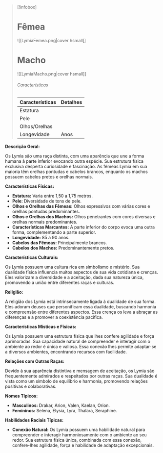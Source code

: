 > [!infobox]
> #  Fêmea
> ![[LymiaFemea.png|cover hsmall]]
> # Macho
> ![[LymiaMacho.png|cover hsmall]]
> ###### Características 
> | Características| Detalhes |
> | ---- | ---- |
> | Estatura| |
> | Pele |  |
> |Olhos/Orelhas |  |
> | Longevidade |  Anos |

**Descrição Geral:**

Os Lymia são uma raça distinta, com uma aparência que une a forma humana à parte inferior evocando outra espécie. Sua estrutura física exclusiva desperta curiosidade e fascinação. As fêmeas Lymia em sua maioria têm orelhas pontudas e cabelos brancos, enquanto os machos possuem cabelos pretos e orelhas normais.

**Características Físicas:**

- **Estatura:** Varia entre 1,50 a 1,75 metros.
- **Pele:** Diversidade de tons de pele.
- **Olhos e Orelhas das Fêmeas:** Olhos expressivos com várias cores e orelhas pontudas predominantes.
- **Olhos e Orelhas dos Machos:** Olhos penetrantes com cores diversas e orelhas normais predominantes.
- **Características Marcantes:** A parte inferior do corpo evoca uma outra forma, complementando a parte superior.
- **Longevidade:** 85 a 90 anos.
- **Cabelos das Fêmeas:** Principalmente brancos.
- **Cabelos dos Machos:** Predominantemente pretos.

**Características Culturais:**

Os Lymia possuem uma cultura rica em simbolismo e mistério. Sua dualidade física influencia muitos aspectos de sua vida cotidiana e crenças. Eles valorizam a diversidade e a aceitação, dada sua natureza única, promovendo a união entre diferentes raças e culturas.

**Religião:**

A religião dos Lymia está intrinsecamente ligada à dualidade de sua forma. Eles adoram deuses que personificam essa dualidade, buscando harmonia e compreensão entre diferentes aspectos. Essa crença os leva a abraçar as diferenças e a promover a coexistência pacífica.

**Características Místicas e Físicas:**

Os Lymia possuem uma estrutura física que lhes confere agilidade e força aprimoradas. Sua capacidade natural de compreender e interagir com o ambiente ao redor é única e valiosa. Essa conexão lhes permite adaptar-se a diversos ambientes, encontrando recursos com facilidade.

**Relações com Outras Raças:**

Devido à sua aparência distintiva e mensagem de aceitação, os Lymia são frequentemente admirados e respeitados por outras raças. Sua dualidade é vista como um símbolo de equilíbrio e harmonia, promovendo relações positivas e colaborativas.

**Nomes Típicos:**

- **Masculinos:** Drakar, Arion, Valen, Kaelan, Orion.
- **Femininos:** Selena, Elysia, Lyra, Thalara, Seraphine.

**Habilidades Raciais Típicas:**

- **Conexão Natural:** Os Lymia possuem uma habilidade natural para compreender e interagir harmoniosamente com o ambiente ao seu redor. Sua estrutura física única, combinada com essa conexão, confere-lhes agilidade, força e habilidade de adaptação excepcionais.